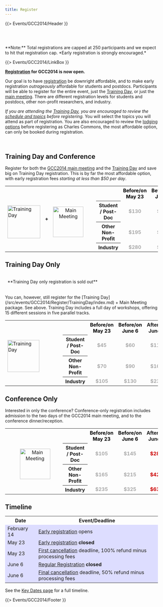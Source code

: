 ```yaml
---
title: Register
---
```

{{> Events/GCC2014/Header }}

<br /><br />

<div class='center'>
**Note:** Total registrations are capped at 250 participants and we expect to hit that registration cap. *Early registration is strongly encouraged.*
</div>

{{> Events/GCC2014/LinkBox }}



**[Registration](https://housing6.res.jhu.edu/KxRegistration_Live/Galaxy2014) for GCC2014 is now open.**

Our goal is to have [registration](https://housing6.res.jhu.edu/KxRegistration_Live/Galaxy2014) be downright affordable, and to make early registration *outrageously* affordable for students and postdocs.  Participants will be able to register for the entire event, just the [Training Day](/src/events/GCC2014/TrainingDay/index.md), or just the [main meeting](/src/events/GCC2014/Program/index.md).  There are different registration levels for students and postdocs, other non-profit researchers, and industry.

*If you are attending the [Training Day](/src/events/GCC2014/Register/TrainingDay/index.md), you are encouraged to review the [schedule and topics](/src/events/GCC2014/Register/TrainingDay/index.md) before registering.* You will select the topics you will attend as part of registration.  You are also encouraged to review the [lodging options](/src/events/GCC2014/Register/Logistics/index.md) before registering as Charles Commons, the most affordable option, can only be booked during registration.

<br />


## Training Day and Conference

Register for both the [GCC2014 main meeting](/src/events/GCC2014/Register/Program/index.md) and the [Training Day](/src/events/GCC2014/Register/TrainingDay/index.md) and save big on Training Day registration.  This is by far the most affordable option, with early registration fees *starting at less than $50 per day*.

<table>
  <tr>
    <td rowspan=4 style=" border: none;"> <br /> <a href='/src/events/GCC2014/Register/TrainingDay/index.md'><img src="/src/images/Logos/GCC2014TDLogoSmall.png" alt="Training Day" width="108" /></a> </td>
    <td rowspan=4 style=" border: none;"> <strong>+</strong> </td>
    <td rowspan=4 style=" text-align: center; border: none;"> <br /><a href='/src/events/GCC2014/Register/Program/index.md'><img src="/src/images/Logos/GCC2014LogoTall200.png" alt="Main Meeting" width="100" /></a> </td>
    <td rowspan=4 style=" border: none;"> &nbsp;&nbsp;&nbsp;&nbsp; </td>
    <td style=" border: none;"> </td>
    <th style=" color: #000;"> Before/on May 23 </th>
    <th style=" color: #000;"> Before/on June 6 </th>
    <th> After/on June 7 </th>
  </tr>
  <tr>
    <th> Student / Post-Doc </th>
    <td style=" text-align: center; color: #aaa;"> <strong>$130</strong> </td>
    <td style=" text-align: center; color: #aaa;"> <strong>$185</strong> </td>
    <td style=" text-align: center; color: #c00;"> <strong>$370</strong> </td>
  </tr>
  <tr>
    <th> Other Non-Profit   </th>
    <td style=" text-align: center; color: #aaa;"> <strong>$195</strong> </td>
    <td style=" text-align: center; color: #aaa;"> <strong>$265</strong> </td>
    <td style=" text-align: center; color: #c00;"> <strong>$540</strong> </td>
  </tr>
  <tr>
    <th> Industry           </th>
    <td style=" text-align: center; color: #aaa;"> <strong>$280</strong> </td>
    <td style=" text-align: center; color: #aaa;"> <strong>$395</strong> </td>
    <td style=" text-align: center; color: #c00;"> <strong>$790</strong> </td>
  </tr>
</table>



## Training Day Only

<div class='red center'><br /> &nbsp;&nbsp;**Training Day only registration is sold out** &nbsp;&nbsp; <br /><br /></div>

<br />
You can, however, still register for the [Training Day](/src/events/GCC2014/Register/TrainingDay/index.md) + Main Meeting package.  See above. Training Day includes a full day of workshops, offering 15 different sessions in five parallel tracks.

<table>
  <tr>
    <td rowspan=4 style=" border: none;"> <br /> <a href='/src/events/GCC2014/Register/TrainingDay/index.md'><img src="/src/images/Logos/GCC2014TDLogoSmall.png" alt="Training Day" width="105" /></a> </td>
    <td rowspan=4 style=" border: none;"> <strong>&nbsp;</strong> </td>
    <td rowspan=4 style=" text-align: center; border: none; width: 108px;"> </td>
    <td rowspan=4 style=" border: none;"> &nbsp;&nbsp;&nbsp;&nbsp; </td>
    <td style=" border: none;"> </td>
    <th style=" color: #000;"> Before/on May 23 </th>
    <th style=" color: #000;"> Before/on June 6 </th>
    <th> After/on June 7 </th>
  </tr>
  <tr>
    <th> Student / Post-Doc </th>
    <td style=" text-align: center; color: #aaa;"> <strong>$45</strong> </td>
    <td style=" text-align: center; color: #aaa;"> <strong>$60</strong> </td>
    <td style=" text-align: center; color: #aaa;"> <strong>$110</strong> </td>
  </tr>
  <tr>
    <th> Other Non-Profit   </th>
    <td style=" text-align: center; color: #aaa;"> <strong>$70</strong> </td>
    <td style=" text-align: center; color: #aaa;"> <strong>$90</strong> </td>
    <td style=" text-align: center; color: #aaa;"> <strong>$160</strong> </td>
  </tr>
  <tr>
    <th> Industry           </th>
    <td style=" text-align: center; color: #aaa;"> <strong>$105</strong> </td>
    <td style=" text-align: center; color: #aaa;"> <strong>$130</strong> </td>
    <td style=" text-align: center; color: #aaa;"> <strong>$230</strong> </td>
  </tr>
</table>


## Conference Only

Interested in only the conference?  Conference-only registration includes admission to the two days of the GCC2014 main meeting, and to the conference dinner/reception.

<table>
  <tr>
    <td rowspan=4 style=" border: none; width: 110px;"> <br /> &nbsp; </td>
    <td rowspan=4 style=" border: none;"> <strong>&nbsp;</strong> </td>
    <td rowspan=4 style=" text-align: center; border: none;"> <br /><a href='/src/events/GCC2014/Register/Program/index.md'><img src="/src/images/Logos/GCC2014LogoTall200.png" alt="Main Meeting" width="100" /></a> </td>
    <td rowspan=4 style=" border: none;"> &nbsp;&nbsp;&nbsp;&nbsp; </td>
    <td style=" border: none;"> </td>
    <th style=" color: #000;"> Before/on May 23 </th>
    <th style=" color: #000;"> Before/on June 6 </th>
    <th> After/on June 7 </th>
  </tr>
  <tr>
    <th> Student / Post-Doc </th>
    <td style=" text-align: center; color: #aaa;"> <strong>$105</strong> </td>
    <td style=" text-align: center; color: #aaa;"> <strong>$145</strong> </td>
    <td style=" text-align: center; color: #c00;"> <strong>$280</strong> </td>
  </tr>
  <tr>
    <th> Other Non-Profit   </th>
    <td style=" text-align: center; color: #aaa;"> <strong>$165</strong> </td>
    <td style=" text-align: center; color: #aaa;"> <strong>$215</strong> </td>
    <td style=" text-align: center; color: #c00;"> <strong>$420</strong> </td>
  </tr>
  <tr>
    <th> Industry           </th>
    <td style=" text-align: center; color: #aaa;"> <strong>$235</strong> </td>
    <td style=" text-align: center; color: #aaa;"> <strong>$325</strong> </td>
    <td style=" text-align: center; color: #c00;"> <strong>$630</strong> </td>
  </tr>
</table>



## Timeline

<table>
  <tr class="th" >
    <th> Date </th>
    <th> Event/Deadline </th>
  </tr>
  <tr style="background-color: #ddf" >
    <td> February 14 </td>
    <td> <a href='/src/events/GCC2014/Register/index.md'>Early registration</a> opens </td>
  </tr>
  <tr style="background-color: #ddf" >
    <td> May 23</td>
    <td> <a href='/src/events/GCC2014/Register/index.md'>Early registration</a> <strong>closed</strong> </td>
  </tr>
  <tr style="background-color: #ddf" >
    <td> May 23 </td>
    <td> <a href='/src/events/GCC2014/Register/index.md'>First cancellation</a> deadline, 100% refund minus processing fees </td>
  </tr>
  <tr style="background-color: #ddf" >
    <td> June 6 </td>
    <td> <a href='/src/events/GCC2014/Register/index.md'>Regular Registration</a> <strong>closed</strong> </td>
  </tr>
  <tr style="background-color: #ddf" >
    <td> June 6 </td>
    <td> <a href='/src/events/GCC2014/Register/index.md'>Final cancellation</a> deadline, 50% refund minus processing fees </td>
  </tr>
</table>

See the [Key Dates page](/src/events/GCC2014/Register/KeyDates/index.md) for a full timeline.

{{> Events/GCC2014/Footer }}

